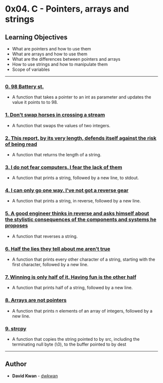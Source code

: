 # 0x04. C - Pointers, arrays and strings

## Learning Objectives

* What are pointers and how to use them
* What are arrays and how to use them
* What are the differences between pointers and arrays
* How to use strings and how to manipulate them
* Scope of variables

---

### [0. 98 Battery st.](./0-reset_to_98.c)
* A function that takes a pointer to an int as parameter and updates the value it points to to 98.


### [1. Don't swap horses in crossing a stream](./1-swap.c)
* A function that swaps the values of two integers.


### [2. This report, by its very length, defends itself against the risk of being read](./2-strlen.c)
* A function that returns the length of a string.


### [3. I do not fear computers. I fear the lack of them](./3-puts.c)
* A function that prints a string, followed by a new line, to stdout.


### [4. I can only go one way. I've not got a reverse gear](./4-print_rev.c)
* A function that prints a string, in reverse, followed by a new line.


### [5. A good engineer thinks in reverse and asks himself about the stylistic consequences of the components and systems he proposes](./5-rev_string.c)
* A function that reverses a string.


### [6. Half the lies they tell about me aren't true](./6-puts2.c)
* A function that prints every other character of a string, starting with the first character, followed by a new line.


### [7. Winning is only half of it. Having fun is the other half](./7-puts_half.c)
* A function that prints half of a string, followed by a new line.


### [8. Arrays are not pointers](./8-print_array.c)
* A function that prints n elements of an array of integers, followed by a new line.


### [9. strcpy](./9-strcpy.c)
* A function that copies the string pointed to by src, including the terminating null byte (\0), to the buffer pointed to by dest

---

## Author
* **David Kwan** - [dwkwan](https://github.com/dwkwan)

